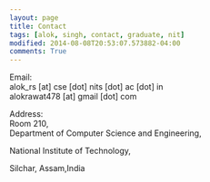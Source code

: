 ```yaml
---
layout: page
title: Contact
tags: [alok, singh, contact, graduate, nit]
modified: 2014-08-08T20:53:07.573882-04:00
comments: True
---
```


Email:  
alok_rs [at] cse [dot] nits [dot] ac [dot] in  
alokrawat478 [at] gmail [dot] com  

Address:  
Room 210,  
Department of Computer Science and Engineering,

National Institute of Technology,

Silchar, Assam,India
